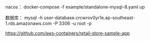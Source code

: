 











nacos：
docker-compose -f example/standalone-mysql-8.yaml up

数据库：
mysql -h user-database.crcwrov0yr1e.ap-southeast-1.rds.amazonaws.com -P 3306 -u root -p



https://github.com/aws-containers/retail-store-sample-app